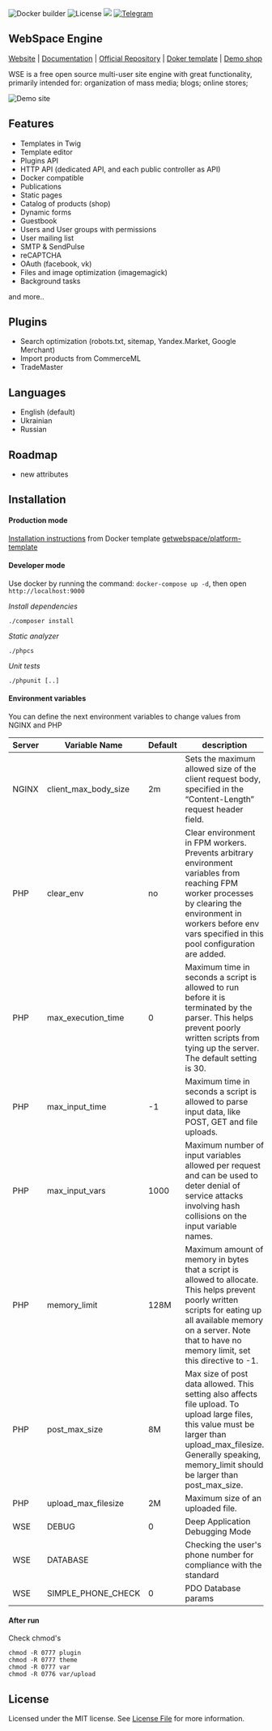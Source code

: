 ![Docker builder](https://github.com/getwebspace/platform/workflows/Docker%20builder/badge.svg)
![License](https://img.shields.io/github/license/getwebspace/platform)
![](https://visitor-badge.glitch.me/badge?page_id=getwebspace.platform)
[![Telegram](https://img.shields.io/badge/chat-on%20Telegram-2ba2d9.svg)](https://t.me/WSEPlatformCommunity)

## WebSpace Engine
[Website](https://getwebspace.org/) |
[Documentation](https://github.com/getwebspace/platform/wiki) |
[Official Repository](https://github.com/getwebspace/platform) |
[Doker template](https://github.com/getwebspace/platform-template) |
[Demo shop](https://demo.getwebspace.org)

WSE is a free open source multi-user site engine with great functionality, primarily intended for: organization of mass media; blogs; online stores;

![Demo site](https://getwebspace.org/resource/img/showcase/publication.png)

## Features
- Templates in Twig
- Template editor
- Plugins API
- HTTP API (dedicated API, and each public controller as API)
- Docker compatible
- Publications
- Static pages
- Catalog of products (shop)
- Dynamic forms
- Guestbook
- Users and User groups with permissions
- User mailing list
- SMTP & SendPulse
- reCAPTCHA
- OAuth (facebook, vk)
- Files and image optimization (imagemagick)
- Background tasks

and more..

## Plugins
- Search optimization (robots.txt, sitemap, Yandex.Market, Google Merchant)
- Import products from CommerceML
- TradeMaster

## Languages
- English (default)
- Ukrainian
- Russian

## Roadmap

- new attributes

## Installation
#### Production mode
[Installation instructions](https://github.com/getwebspace/platform/wiki/Installation-(Docker)) from Docker template [getwebspace/platform-template](https://github.com/getwebspace/platform-template)

#### Developer mode
Use docker by running the command: `docker-compose up -d`, then open `http://localhost:9000`

*Install dependencies*
```shell script
./composer install
```

*Static analyzer*
```shell script
./phpcs
```

*Unit tests*
```shell script
./phpunit [..]
```

#### Environment variables
You can define the next environment variables to change values from NGINX and PHP

| Server | Variable Name           | Default | description                                                                                                                                                                                                                    |
|--------|-------------------------|---------|--------------------------------------------------------------------------------------------------------------------------------------------------------------------------------------------------------------------------------|
| NGINX  | client_max_body_size    | 2m      | Sets the maximum allowed size of the client request body, specified in the “Content-Length” request header field.                                                                                                              |
| PHP    | clear_env               | no      | Clear environment in FPM workers. Prevents arbitrary environment variables from reaching FPM worker processes by clearing the environment in workers before env vars specified in this pool configuration are added.           |
| PHP    | max_execution_time      | 0       | Maximum time in seconds a script is allowed to run before it is terminated by the parser. This helps prevent poorly written scripts from tying up the server. The default setting is 30.                                       |
| PHP    | max_input_time          | -1      | Maximum time in seconds a script is allowed to parse input data, like POST, GET and file uploads.                                                                                                                              |
| PHP    | max_input_vars          | 1000    | Maximum number of input variables allowed per request and can be used to deter denial of service attacks involving hash collisions on the input variable names.                                                                |
| PHP    | memory_limit            | 128M    | Maximum amount of memory in bytes that a script is allowed to allocate. This helps prevent poorly written scripts for eating up all available memory on a server. Note that to have no memory limit, set this directive to -1. |
| PHP    | post_max_size           | 8M      | Max size of post data allowed. This setting also affects file upload. To upload large files, this value must be larger than upload_max_filesize. Generally speaking, memory_limit should be larger than post_max_size.         |
| PHP    | upload_max_filesize     | 2M      | Maximum size of an uploaded file.                                                                                                                                                                                              |
| WSE    | DEBUG                   | 0       | Deep Application Debugging Mode                                                                                                                                                                                                |   
| WSE    | DATABASE                |         | Checking the user's phone number for compliance with the standard                                                                                                                                                              |   
| WSE    | SIMPLE_PHONE_CHECK      | 0       | PDO Database params                                                                                                                                                                                                            |   

#### After run
Check chmod's

```shell script
chmod -R 0777 plugin
chmod -R 0777 theme
chmod -R 0777 var
chmod -R 0776 var/upload
```

## License
Licensed under the MIT license. See [License File](LICENSE.md) for more information.
